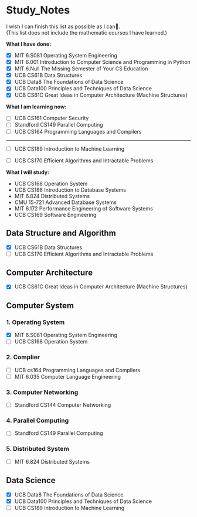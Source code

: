 # Study_Notes
I wish I can finish this list as possible as I can🎋. <br/>
(This list does not include the mathematic courses I have learned.) <br/>

**What I have done:**
- [x] MIT 6.S081 Operating System Engineering 
- [x] MIT 6.001 Introduction to Computer Science and Programming in Python
- [x] MIT 6.Null The Missing Semester of Your CS Education
- [x] UCB CS61B Data Structures
- [x] UCB Data8 The Foundations of Data Science
- [x] UCB Data100 Principles and Techniques of Data Science
- [x] UCB CS61C Great Ideas in Computer Architecture (Machine Structures)

**What I am learning now:**
- [ ] UCB CS161 Computer Security
- [ ] Standford CS149 Parallel Computing
- [ ] UCB CS164 Programming Languages and Compilers
---
- [ ] UCB CS189 Introduction to Machine Learning
- [ ] UCB CS170 Efficient Algorithms and Intractable Problems


**What I will study:**
- UCB CS168 Operation System
- UCB CS186 Introduction to Database Systems
- MIT 6.824 Distributed Systems
- CMU 15-721 Advanced Database Systems
- MIT 6.172 Performance Engineering of Software Systems
- UCB CS169 Software Engineering	

## Data Structure and Algorithm
- [x] UCB CS61B Data Structures
- [ ] UCB CS170 Efficient Algorithms and Intractable Problems

## Computer Architecture
- [x] UCB CS61C Great Ideas in Computer Architecture (Machine Structures)


## Computer System
### 1. Operating System
- [x] MIT 6.S081 Operating System Engineering 
- [ ] UCB CS168 Operation System

### 2. Complier
- [ ] UCB cs164 Programming Languages and Compilers
- [ ] MIT 6.035 Computer Language Engineering

### 3. Computer Networking
- [ ] Standford CS144 Computer Networking

### 4. Parallel Computing
- [ ] Standford CS149 Parallel Computing

### 5. Distributed System
- [ ] MIT 6.824 Distributed Systems

## Data Science
- [x] UCB Data8 The Foundations of Data Science
- [x] UCB Data100 Principles and Techniques of Data Science
- [ ] UCB CS189 Introduction to Machine Learning
